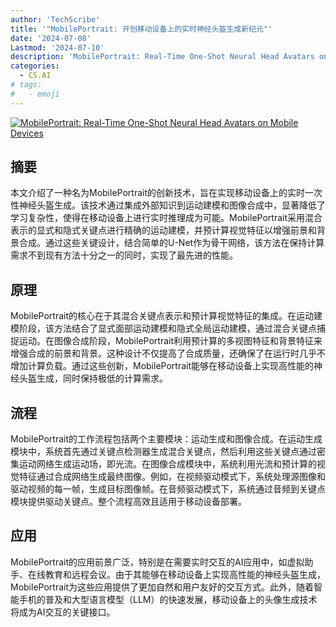 ```yaml
---
author: 'TechScribe'
title: '"MobilePortrait: 开创移动设备上的实时神经头盔生成新纪元"'
date: '2024-07-08'
Lastmod: '2024-07-10'
description: 'MobilePortrait: Real-Time One-Shot Neural Head Avatars on Mobile Devices'
categories:
  - CS.AI
# tags:
#   - emoji
---
```


[![MobilePortrait: Real-Time One-Shot Neural Head Avatars on Mobile Devices](https://arxiv-research-1301205113.cos.ap-guangzhou.myqcloud.com/images/2407.05712v1.pdf_0.jpg)](https://arxiv.org/abs/2407.05712v1)

## 摘要

本文介绍了一种名为MobilePortrait的创新技术，旨在实现移动设备上的实时一次性神经头盔生成。该技术通过集成外部知识到运动建模和图像合成中，显著降低了学习复杂性，使得在移动设备上进行实时推理成为可能。MobilePortrait采用混合表示的显式和隐式关键点进行精确的运动建模，并预计算视觉特征以增强前景和背景合成。通过这些关键设计，结合简单的U-Net作为骨干网络，该方法在保持计算需求不到现有方法十分之一的同时，实现了最先进的性能。<!--more-->

## 原理

MobilePortrait的核心在于其混合关键点表示和预计算视觉特征的集成。在运动建模阶段，该方法结合了显式面部运动建模和隐式全局运动建模，通过混合关键点捕捉运动。在图像合成阶段，MobilePortrait利用预计算的多视图特征和背景特征来增强合成的前景和背景。这种设计不仅提高了合成质量，还确保了在运行时几乎不增加计算负载。通过这些创新，MobilePortrait能够在移动设备上实现高性能的神经头盔生成，同时保持极低的计算需求。

## 流程

MobilePortrait的工作流程包括两个主要模块：运动生成和图像合成。在运动生成模块中，系统首先通过关键点检测器生成混合关键点，然后利用这些关键点通过密集运动网络生成运动场，即光流。在图像合成模块中，系统利用光流和预计算的视觉特征通过合成网络生成最终图像。例如，在视频驱动模式下，系统处理源图像和驱动视频的每一帧，生成目标图像帧。在音频驱动模式下，系统通过音频到关键点模块提供驱动关键点。整个流程高效且适用于移动设备部署。

## 应用

MobilePortrait的应用前景广泛，特别是在需要实时交互的AI应用中，如虚拟助手、在线教育和远程会议。由于其能够在移动设备上实现高性能的神经头盔生成，MobilePortrait为这些应用提供了更加自然和用户友好的交互方式。此外，随着智能手机的普及和大型语言模型（LLM）的快速发展，移动设备上的头像生成技术将成为AI交互的关键接口。